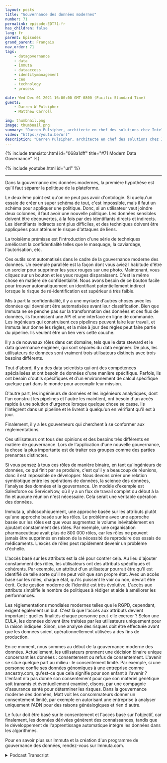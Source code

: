 ```yaml
---
layout: posts
title: "Gouvernance des données modernes"
number: 71
permalink: episode-EDT71-fr
has_children: false
lang: fr
parent: Épisodes
grand_parent: Français
nav_order: 71
tags:
    - datagovernance
    - data
    - immuta
    - dataaccess
    - identitymanagement
    - ceo
    - technology
    - process

date: Wed Dec 01 2021 16:00:00 GMT-0800 (Pacific Standard Time)
guests:
    - Darren W Pulsipher
    - Matthew Carroll

img: thumbnail.png
image: thumbnail.png
summary: "Darren Pulsipher, architecte en chef des solutions chez Intel, poursuit sa discussion approfondie sur la réalité et l'avenir de la gouvernance moderne des données avec Matthew Carroll, PDG d'Immuta. Dans cet épisode, ils discutent de la Classification des données, des Politiques et de la Gouvernance."
video: "https://youtu.be/url"
description: "Darren Pulsipher, architecte en chef des solutions chez Intel, poursuit sa discussion approfondie sur la réalité et l'avenir de la gouvernance moderne des données avec Matthew Carroll, PDG d'Immuta. Dans cet épisode, ils discutent de la Classification des données, des Politiques et de la Gouvernance."
---
```


<div>
{% include transistor.html id="068a1dff" title="#71 Modern Data Governance" %}

{% include youtube.html id="url" %}
</div>

---

Dans la gouvernance des données modernes, la première hypothèse est qu'il faut séparer la politique de la plateforme.

Le deuxième point est qu'on ne peut pas avoir d'ontologie. Si quelqu'un essaie de créer un super schéma de tout, c'est impossible, mais il faut un schéma pour appliquer une politique. Donc, si un utilisateur veut joindre deux colonnes, il faut avoir une nouvelle politique. Les données sensibles doivent être découvertes, à la fois par des identifiants directs et indirects. Les identifiants indirects sont plus difficiles, et des techniques doivent être appliquées pour atténuer le risque d'attaques de liens.

La troisième prémisse est l'introduction d'une série de techniques améliorant la confidentialité telles que le masquage, la caviardage, l'autorisation, etc.

Ces outils sont automatisés dans le cadre de la gouvernance moderne des données. Un exemple parallèle est la façon dont vous aviez l'habitude d'être un sorcier pour supprimer les yeux rouges sur une photo. Maintenant, vous cliquez sur un bouton et les yeux rouges disparaissent. C'est la même chose en matière de confidentialité. Nous avons besoin de ce bouton facile pour trouver automatiquement un identifiant potentiellement indirect lorsque le risque de ré-identification est supérieur à très faible.

Mis à part la confidentialité, il y a une myriade d'autres choses avec les données qui devraient être automatisées avant leur classification. Bien que Immuta ne se penche pas sur la transformation des données et ces flux de données, ils fournissent une API et une interface en ligne de commande. Les ingénieurs qui construisent ces pipelines peuvent faire leur travail, et Immuta leur donne les règles, et la mise à jour des règles peut faire partie du pipeline. Ils veulent être un lien vers cette couche.

Il y a de nouveaux rôles dans cet domaine, tels que le data steward et le data governance engineer, qui sont séparés du data engineer. De plus, les utilisateurs de données sont vraiment trois utilisateurs distincts avec trois besoins différents.

Tout d'abord, il y a des data scientists qui ont des compétences spécialisées et ont besoin de données d'une manière spécifique. Parfois, ils ont besoin d'outils spécifiques et d'un environnement de calcul spécifique quelque part dans le monde pour accomplir leur mission.

D'autre part, les ingénieurs de données et les ingénieurs analytiques, dont l'un construit les pipelines et l'autre les maintient, ont besoin d'un accès rapide à une solution d'urgence lorsque quelque chose se casse. Ils l'intègrent dans un pipeline et le livrent à quelqu'un en vérifiant qu'il est à jour.

Finalement, il y a les gouverneurs qui cherchent à se conformer aux réglementations.

Ces utilisateurs ont tous des opinions et des besoins très différents en matière de gouvernance. Lors de l'application d'une nouvelle gouvernance, la chose la plus importante est de traiter ces groupes comme des parties prenantes distinctes.

Si vous pensez à tous ces rôles de manière binaire, en tant qu'ingénieurs de données, ce qui finit par se produire, c'est qu'il y a beaucoup de réunions, donc il est impossible de développer. Nous devons créer une relation symbiotique entre les opérations de données, la science des données, l'analyse des données et la gouvernance. Un modèle d'exemple est Salesforce ou ServiceNow, où il y a un flux de travail complet du début à la fin et aucune réunion n'est nécessaire. Cela serait une véritable opération des données.

Immuta a, philosophiquement, une approche basée sur les attributs plutôt qu'une approche basée sur les rôles. Le problème avec une approche basée sur les rôles est que vous augmentez le volume inévitablement en ajoutant constamment des rôles. Par exemple, une organisation pharmaceutique avait plus de 800 000 rôles, car les rôles ne peuvent jamais être supprimés en raison de la nécessité de reproduire des essais de médicaments. L'excès de rôles peut rapidement devenir un problème d'échelle.

L'accès basé sur les attributs est la clé pour contrer cela. Au lieu d'ajouter constamment des rôles, les utilisateurs ont des attributs spécifiques et cohérents. Par exemple, un attribut d'un utilisateur pourrait être qu'il est identifié de telle sorte qu'il ne peut voir que son propre état. Avec un accès basé sur les rôles, chaque état, qu'ils puissent le voir ou non, devrait être écrit. Cette gestion moderne de l'identité est très évolutive. L'accès aux attributs simplifie le nombre de politiques à rédiger et aide à améliorer les performances.

Les réglementations mondiales modernes telles que le RGPD, cependant, exigent également un but. C'est là que l'accès aux attributs devient important : quelles finalités chaque personne peut-elle exercer ? Selon une EULA, les données doivent être traitées par les utilisateurs uniquement pour la raison indiquée. Sinon, une analyse des risques doit être effectuée avant que les données soient opérationnellement utilisées à des fins de production.

En ce moment, nous sommes au début de la gouvernance moderne des données. Actuellement, les utilisateurs prennent une décision binaire unique concernant les données : consentement ou refus de consentement. L'avenir se situe quelque part au milieu : le consentement limité. Par exemple, si une personne confie ses données génomiques à une entreprise comme ancestry.com, qu'est-ce que cela signifie pour son enfant à l'avenir ? L'enfant n'a pas donné son consentement pour que son matériel génétique soit transmis et éventuellement examiné, disons, par une compagnie d'assurance santé pour déterminer les risques. Dans la gouvernance moderne des données, Matt voit les consommateurs donner un consentement limité, par exemple en autorisant une entreprise à analyser uniquement l'ADN pour des raisons généalogiques et rien d'autre.

Le futur doit être basé sur le consentement et l'accès basé sur l'objectif, car finalement, les données dérivées génèrent des connaissances, tandis que le développement de l'apprentissage automatique intègre les données dans les algorithmes.

Pour en savoir plus sur Immuta et la création d'un programme de gouvernance des données, rendez-vous sur Immuta.com.



<details>
<summary> Podcast Transcript </summary>

<p></p>

</details>
